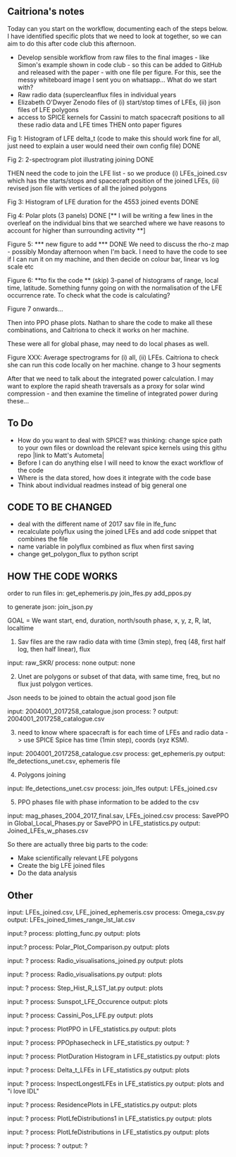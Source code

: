 Caitriona's notes
-----------------
Today can you start on the workflow, documenting each of the steps below. I have identified specific plots that we need to look at together, so we can aim to do this after code club this afternoon.
- Develop sensible workflow from raw files to the final images - like Simon's example shown in code club - so this can be added to GitHub and released with the paper - with one file per figure.
For this, see the messy whiteboard image I sent you on whatsapp...
What do we start with?
- Raw radio data (supercleanflux files in individual years
- Elizabeth O'Dwyer Zenodo files of (i) start/stop times of LFEs, (ii) json files of LFE polygons
- access to SPICE kernels for Cassini to match spacecraft positions to all these radio data and LFE times
THEN onto paper figures

Fig 1: Histogram of LFE delta_t (code to make this should work fine for all, just need to explain a user would need their own config file) DONE

Fig 2: 2-spectrogram plot illustrating joining DONE

THEN need the code to join the LFE list - so we produce (i) LFEs_joined.csv which has the starts/stops and spacecraft position of the joined LFEs, (ii) revised json file with vertices of all the joined polygons

Fig 3: Histogram of LFE duration for the 4553 joined events DONE

Fig 4: Polar plots (3 panels) DONE
[** I will be writing a few lines in the overleaf on the individual bins that we searched where we have reasons to account for higher than surrounding activity **]

Figure 5: *** new figure to add *** DONE
We need to discuss the rho-z map - possibly Monday afternoon when I'm back. I need to have the code to see if I can run it on my machine, and then decide on colour bar, linear vs log scale etc

Figure 6: **to fix the code ** (skip)
3-panel of histograms of range, local time, latitude. Something funny going on with the normalisation of the LFE occurrence rate. To check what the code is calculating?

Figure 7 onwards...

Then into PPO phase plots. Nathan to share the code to make all these combinations, and Caitriona to check it works on her machine.

These were all for global phase, may need to do local phases as well.

Figure XXX: Average spectrograms for (i) all, (ii) LFEs. Caitriona to check she can run this code locally on her machine. change to 3 hour segments

After that we need to talk about the integrated power calculation. I may want to explore the rapid sheath traversals as a proxy for solar wind compression - and then examine the timeline of integrated power during these...

To Do
-----

- How do you want to deal with SPICE? was thinking: change spice path to your own files or download the relevant spice kernels using this githu repo |link to Matt's Autometa|
- Before I can do anything else I will need to know the exact workflow of the code
- Where is the data stored, how does it integrate with the code base
- Think about individual readmes instead of big general one

CODE TO BE CHANGED
------------------
- deal with the different name of 2017 sav file in lfe_func
- recalculate polyflux using the joined LFEs and add code snippet that combines the file
- name variable in polyflux combined as flux when first saving
- change get_polygon_flux to python script

HOW THE CODE WORKS
------------------

order to run files in:
get_ephemeris.py
join_lfes.py
add_ppos.py

to generate json:
join_json.py

GOAL = We want start, end, duration, north/south phase, x, y, z, R, lat, localtime

1) Sav files are the raw radio data with time (3min step), freq (48, first half log, then half linear), flux

input: raw_SKR/
process: none
output: none

2) Unet are polygons or subset of that data, with same time, freq, but no flux just polygon vertices.

Json needs to be joined to obtain the actual good json file

input: 2004001_2017258_catalogue.json
process: ?
output: 2004001_2017258_catalogue.csv

3) need to know where spacecraft is for each time of LFEs and radio data -> use SPICE Spice has time (1min step), coords (xyz KSM).

input: 2004001_2017258_catalogue.csv
process: get_ephemeris.py
output: lfe_detections_unet.csv, ephemeris file

4) Polygons joining

input: lfe_detections_unet.csv
process: join_lfes
output: LFEs_joined.csv

5) PPO phases file with phase information to be added to the csv

input: mag_phases_2004_2017_final.sav, LFEs_joined.csv
process: SavePPO in Global_Local_Phases.py or SavePPO in LFE_statistics.py
output: Joined_LFEs_w_phases.csv

So there are actually three big parts to the code:
- Make scientifically relevant LFE polygons
- Create the big LFE joined files
- Do the data analysis

Other
-----

input: LFEs_joined.csv, LFE_joined_ephemeris.csv
process: Omega_csv.py
output: LFEs_joined_times_range_lst_lat.csv

input:?
process: plotting_func.py
output: plots

input:?
process: Polar_Plot_Comparison.py
output: plots

input: ?
process: Radio_visualisations_joined.py
output: plots

input: ?
process: Radio_visualisations.py
output: plots

input: ?
process: Step_Hist_R_LST_lat.py
output: plots

input: ?
process: Sunspot_LFE_Occurence
output: plots

input: ?
process: Cassini_Pos_LFE.py
output: plots

input: ?
process: PlotPPO in LFE_statistics.py
output: plots

input: ?
process: PPOphasecheck in LFE_statistics.py
output: ?

input: ?
process: PlotDuration Histogram in LFE_statistics.py
output: plots

input: ?
process: Delta_t_LFEs in LFE_statistics.py
output: plots

input: ?
process: InspectLongestLFEs in LFE_statistics.py
output: plots and "i love IDL"

input: ?
process: ResidencePlots in LFE_statistics.py
output: plots

input: ?
process: PlotLfeDistributions1 in LFE_statistics.py
output: plots

input: ?
process: PlotLfeDistributions in LFE_statistics.py
output: plots

input: ?
process: ?
output: ?